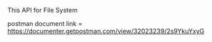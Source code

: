 This API for File System

postman document link = https://documenter.getpostman.com/view/32023239/2s9YkuYxyG